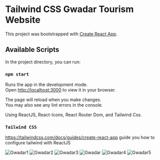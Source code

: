 # Tailwind CSS Gwadar Tourism Website

This project was bootstrapped with [Create React App](https://github.com/facebook/create-react-app).

## Available Scripts

In the project directory, you can run:

### `npm start`

Runs the app in the development mode.\
Open [http://localhost:3000](http://localhost:3000) to view it in your browser.

The page will reload when you make changes.\
You may also see any lint errors in the console.

Using ReactJS, React-Icons, React Router Dom, and Tailwind Css. 

### `Tailwind CSS`
https://tailwindcss.com/docs/guides/create-react-app guide you how to configure tailwind with ReactJS

![Gwadar1](https://user-images.githubusercontent.com/86098390/193441190-180e4bca-2e07-42d7-8c76-ab15af39dfb0.png)
![Gwadar2](https://user-images.githubusercontent.com/86098390/193441192-5c6ffc2a-c484-4081-a929-4da6dad5e51b.png)
![Gwadar3](https://user-images.githubusercontent.com/86098390/193441194-1049ac35-6619-401f-9e1c-7f7ae94528a9.png)
![Gwadar](https://user-images.githubusercontent.com/86098390/193441174-6a72db45-adf4-448b-b206-e093dcd7550d.png)
![Gwadar4](https://user-images.githubusercontent.com/86098390/193441195-1de75788-4b25-40bc-bf85-5b5339f38a98.png)
![Gwadar5](https://user-images.githubusercontent.com/86098390/193441188-7b4c7e08-b150-4b13-bca3-07077620656e.png)
